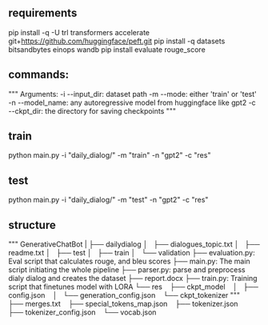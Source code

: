 ## requirements

pip install -q -U trl transformers accelerate git+https://github.com/huggingface/peft.git
pip install -q datasets bitsandbytes einops wandb
pip install evaluate rouge_score

## commands: 
"""
Arguments:
-i --input_dir: dataset path
-m --mode: either 'train' or 'test'
-n --model_name: any autoregressive model from huggingface like gpt2
-c --ckpt_dir: the directory for saving checkpoints
"""

## train
python main.py -i "daily_dialog/" -m "train" -n "gpt2" -c "res"

## test
python main.py -i "daily_dialog/" -m "test" -n "gpt2" -c "res"


## structure
"""
GenerativeChatBot
     |
     ├── dailydialog
     │   ├── dialogues_topic.txt
     │   ├── readme.txt
     │   ├── test
     │   ├── train
     │   └── validation
     ├── evaluation.py: Eval script that calculates rouge, and bleu scores
     ├── main.py: The main script initiating the whole pipeline
     ├── parser.py: parse and preprocess dialy dialog and creates the dataset
     ├── report.docx
     ├── train.py: Training script that finetunes model with LORA
     └── res
         ├── ckpt_model
         │   ├── config.json
         │   └── generation_config.json
         └── ckpt_tokenizer
"""
             ├── merges.txt
             ├── special_tokens_map.json
             ├── tokenizer.json
             ├── tokenizer_config.json
             └── vocab.json
